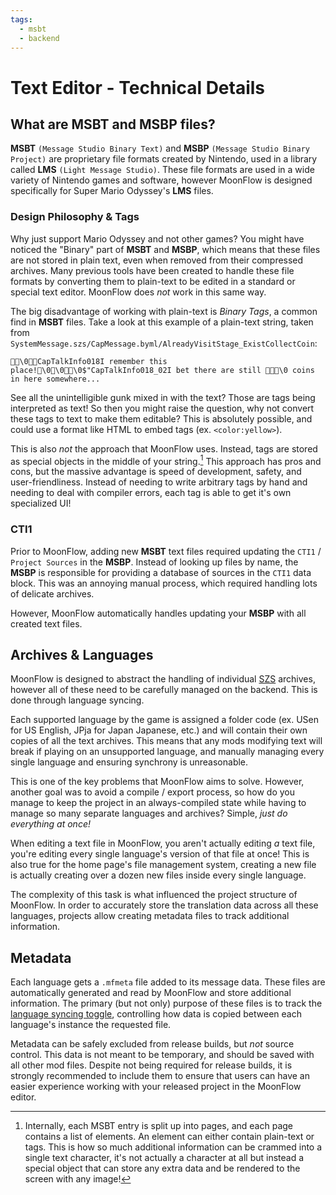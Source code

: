 ```yaml
---
tags:
  - msbt
  - backend
---
```

# Text Editor - Technical Details

## What are MSBT and MSBP files?
**MSBT** `(Message Studio Binary Text)` and **MSBP** `(Message Studio Binary Project)` are proprietary file formats created by Nintendo, used in a library called **LMS** `(Light Message Studio)`. These file formats are used in a wide variety of Nintendo games and software, however MoonFlow is designed specifically for Super Mario Odyssey's **LMS** files.

### Design Philosophy & Tags
Why just support Mario Odyssey and not other games? You might have noticed the "Binary" part of **MSBT** and **MSBP**, which means that these files are not stored in plain text, even when removed from their compressed archives. Many previous tools have been created to handle these file formats by converting them to plain-text to be edited in a standard or special text editor. MoonFlow does *not* work in this same way.

The big disadvantage of working with plain-text is *Binary Tags*, a common find in **MSBT** files. Take a look at this example of a plain-text string, taken from `SystemMessage.szs/CapMessage.byml/AlreadyVisitStage_ExistCollectCoin`:
```
\0CapTalkInfo018I remember this place!\0\0\0$"CapTalkInfo018_02I bet there are still \0 coins
in here somewhere...
```

See all the unintelligible gunk mixed in with the text? Those are tags being interpreted as text! So then you might raise the question, why not convert these tags to text to make them editable? This is absolutely possible, and could use a format like HTML to embed tags (ex. `<color:yellow>`).

This is also *not* the approach that MoonFlow uses. Instead, tags are stored as special objects in the middle of your string.[^1] This approach has pros and cons, but the massive advantage is speed of development, safety, and user-friendliness. Instead of needing to write arbitrary tags by hand and needing to deal with compiler errors, each tag is able to get it's own specialized UI!

[^1]: Internally, each MSBT entry is split up into pages, and each page contains a list of elements. An element can either contain plain-text or tags. This is how so much additional information can be crammed into a single text character, it's not actually a character at all but instead a special object that can store any extra data and be rendered to the screen with any image!

### CTI1
Prior to MoonFlow, adding new **MSBT** text files required updating the `CTI1` / `Project Sources` in the **MSBP**. Instead of looking up files by name, the **MSBP** is responsible for providing a database of sources in the `CTI1` data block. This was an annoying manual process, which required handling lots of delicate archives.

However, MoonFlow automatically handles updating your **MSBP** with all created text files.

## Archives & Languages
MoonFlow is designed to abstract the handling of individual [SZS](https://nintendo-formats.com/libs/sead/sarc.html) archives, however all of these need to be carefully managed on the backend. This is done through language syncing.

Each supported language by the game is assigned a folder code (ex. USen for US English, JPja for Japan Japanese, etc.) and will contain their own copies of all the text archives. This means that any mods modifying text will break if playing on an unsupported language, and manually managing every single language and ensuring synchrony is unreasonable.

This is one of the key problems that MoonFlow aims to solve. However, another goal was to avoid a compile / export process, so how do you manage to keep the project in an always-compiled state while having to manage so many separate languages and archives? Simple, *just do everything at once!*

When editing a text file in MoonFlow, you aren't actually editing *a* text file, you're editing every single language's version of that file at once! This is also true for the home page's file management system, creating a new file is actually creating over a dozen new files inside every single language.

The complexity of this task is what influenced the project structure of MoonFlow. In order to accurately store the translation data across all these languages, projects allow creating metadata files to track additional information.

## Metadata
Each language gets a `.mfmeta` file added to its message data. These files are automatically generated and read by MoonFlow and store additional information. The primary (but not only) purpose of these files is to track the [language syncing toggle](translations.md), controlling how data is copied between each language's instance the requested file.

Metadata can be safely excluded from release builds, but *not* source control. This data is not meant to be temporary, and should be saved with all other mod files. Despite not being required for release builds, it is strongly recommended to include them to ensure that users can have an easier experience working with your released project in the MoonFlow editor.